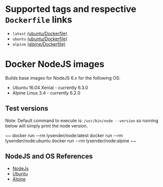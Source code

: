 # Supported tags and respective `Dockerfile` links

* `latest` [(ubuntu/Dockerfile)](https://github.com/lysender/docker-node/blob/master/ubuntu/Dockerfile)
* `ubuntu` [(ubuntu/Dockerfile)](https://github.com/lysender/docker-node/blob/master/ubuntu/Dockerfile)
* `alpine` [(alpine/Dockerfile)](https://github.com/lysender/docker-node/blob/master/alpine/Dockerfile)

# Docker NodeJS images

Builds base images for NodeJS 6.x for the following OS:

* Ubuntu 16.04 Xenial - currently 6.3.0
* Alpine Linux 3.4 - currently 6.2.0

## Test versions

Note: Default command to execute is: `/usr/bin/node --version` so running below will simply print the node version.

~~
docker run --rm lysender/node:latest
docker run --rm lysender/node:ubuntu
docker run --rm lysender/node:alpine
~~

## NodeJS and OS References

* [NodeJs](https://hub.docker.com/_/node/)
* [Ubuntu](https://hub.docker.com/_/ubuntu/)
* [Alpine](https://hub.docker.com/_/alpine/)


